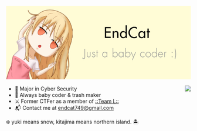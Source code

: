 <p align="center">
<img src="https://raw.githubusercontent.com/Endcat/Endcat/master/banner.png"/>
</p>

<img src="https://count.getloli.com/get/@Endcat?theme=asoul" align="right"/>

- 🏫 Major in Cyber Security
- 🐤 Always baby coder & trash maker
- ⚔️ Former CTFer as a member of [::Team L::](https://l.xdsec.org/about.html)
- 📬 Contact me at [endcat749@gmail.com](mailto:endcat749@gmail.com)

❄️ yuki means snow, kitajima means northern island. 🏝️
